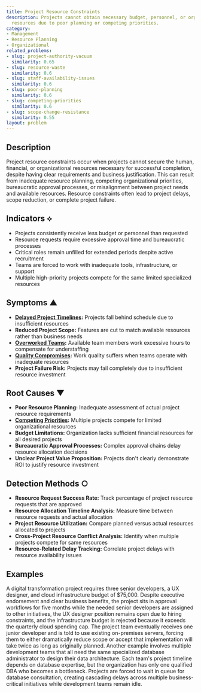 ```yaml
---
title: Project Resource Constraints
description: Projects cannot obtain necessary budget, personnel, or organizational
  resources due to poor planning or competing priorities.
category:
- Management
- Resource Planning
- Organizational
related_problems:
- slug: project-authority-vacuum
  similarity: 0.65
- slug: resource-waste
  similarity: 0.6
- slug: staff-availability-issues
  similarity: 0.6
- slug: poor-planning
  similarity: 0.6
- slug: competing-priorities
  similarity: 0.6
- slug: scope-change-resistance
  similarity: 0.55
layout: problem
---
```


## Description

Project resource constraints occur when projects cannot secure the human, financial, or organizational resources necessary for successful completion, despite having clear requirements and business justification. This can result from inadequate resource planning, competing organizational priorities, bureaucratic approval processes, or misalignment between project needs and available resources. Resource constraints often lead to project delays, scope reduction, or complete project failure.

## Indicators ⟡

- Projects consistently receive less budget or personnel than requested
- Resource requests require excessive approval time and bureaucratic processes
- Critical roles remain unfilled for extended periods despite active recruitment
- Teams are forced to work with inadequate tools, infrastructure, or support
- Multiple high-priority projects compete for the same limited specialized resources

## Symptoms ▲

- **[Delayed Project Timelines](delayed-project-timelines.md):** Projects fall behind schedule due to insufficient resources
- **Reduced Project Scope:** Features are cut to match available resources rather than business needs
- **[Overworked Teams](overworked-teams.md):** Available team members work excessive hours to compensate for understaffing
- **[Quality Compromises](quality-compromises.md):** Work quality suffers when teams operate with inadequate resources
- **Project Failure Risk:** Projects may fail completely due to insufficient resource investment

## Root Causes ▼

- **Poor Resource Planning:** Inadequate assessment of actual project resource requirements
- **[Competing Priorities](competing-priorities.md):** Multiple projects compete for limited organizational resources
- **Budget Limitations:** Organization lacks sufficient financial resources for all desired projects
- **Bureaucratic Approval Processes:** Complex approval chains delay resource allocation decisions
- **Unclear Project Value Proposition:** Projects don't clearly demonstrate ROI to justify resource investment

## Detection Methods ○

- **Resource Request Success Rate:** Track percentage of project resource requests that are approved
- **Resource Allocation Timeline Analysis:** Measure time between resource requests and actual allocation
- **Project Resource Utilization:** Compare planned versus actual resources allocated to projects
- **Cross-Project Resource Conflict Analysis:** Identify when multiple projects compete for same resources
- **Resource-Related Delay Tracking:** Correlate project delays with resource availability issues

## Examples

A digital transformation project requires three senior developers, a UX designer, and cloud infrastructure budget of $75,000. Despite executive endorsement and clear business benefits, the project sits in approval workflows for five months while the needed senior developers are assigned to other initiatives, the UX designer position remains open due to hiring constraints, and the infrastructure budget is rejected because it exceeds the quarterly cloud spending cap. The project team eventually receives one junior developer and is told to use existing on-premises servers, forcing them to either dramatically reduce scope or accept that implementation will take twice as long as originally planned. Another example involves multiple development teams that all need the same specialized database administrator to design their data architecture. Each team's project timeline depends on database expertise, but the organization has only one qualified DBA who becomes a bottleneck. Projects are forced to wait in queue for database consultation, creating cascading delays across multiple business-critical initiatives while development teams remain idle.